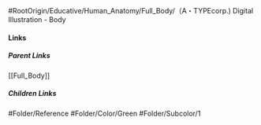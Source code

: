 #RootOrigin/Educative/Human_Anatomy/Full_Body/（A・TYPEcorp.) Digital Illustration - Body
#### Links
##### Parent Links
[[Full_Body]]
##### Children Links
#Folder/Reference
#Folder/Color/Green
#Folder/Subcolor/1
